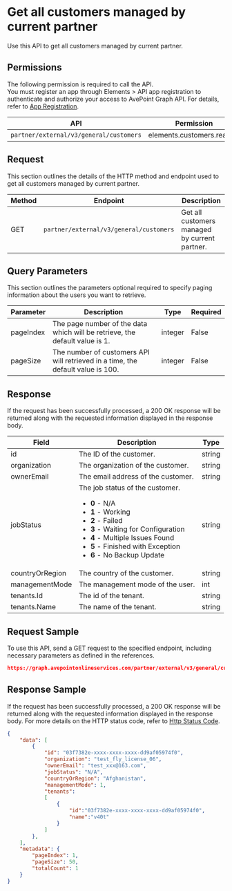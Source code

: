 # Get all customers managed by current partner

Use this API to get all customers managed by current partner. 

 ## Permissions

The following permission is required to call the API.  
You must register an app through Elements > API app registration to authenticate and authorize your access to AvePoint Graph API. For details, refer to [App Registration](https://cdn.avepoint.com/assets/apelements-webhelp/avepoint-elements-for-partners/index.htm#!Documents/appregistration.htm).

| API | Permission  |
|-----------|--------|
| `partner/external/v3/general/customers`|elements.customers.read.all|  

## Request

This section outlines the details of the HTTP method and endpoint used to get all customers managed by current partner.

| Method | Endpoint | Description |
|-----------|--------|------------|
| GET | `partner/external/v3/general/customers` | Get all customers managed by current partner.|
 

## Query Parameters

This section outlines the parameters optional required to specify paging information about the users you want to retrieve.

| Parameter | Description | Type | Required |
| --- | --- | --- | --- |
| pageIndex | The page number of the data which will be retrieve, the default value is 1. | integer | False |
| pageSize | The number of customers API will retrieved in a time, the default value is 100. | integer | False |

## Response

If the request has been successfully processed, a 200 OK response will be returned along with the requested information displayed in the response body.
 
| Field | Description | Type |
| --- | --- | --- |
| id               | The ID of the customer.                 | string |
| organization     | The organization of the customer.       | string |
| ownerEmail       | The email address of the customer.      | string |
| jobStatus        | The job status of the customer.<ul><li>**0** - N/A</li><li>**1** - Working</li><li>**2** - Failed</li><li>**3** - Waiting for Configuration</li><li>**4** - Multiple Issues Found</li><li>**5** - Finished with Exception</li><li>**6** - No Backup Update</li></ul>                                                     | string |
| countryOrRegion  | The country of the customer.            | string |
| managementMode   | The management mode of the user.        | int    |
| tenants.Id       | The id of the tenant.                   | string |
| tenants.Name     | The name of the tenant.                 | string |

## Request Sample
To use this API, send a GET request to the specified endpoint, including necessary parameters as defined in the references.
```json
https://graph.avepointonlineservices.com/partner/external/v3/general/customers
```
 
## Response Sample
If the request has been successfully processed, a 200 OK response will be returned along with the requested information displayed in the response body.
For more details on the HTTP status code, refer to [Http Status Code](https://learn.avepoint.com/docs/Use-AvePoint-Graph-API.html#http-status-code).
```json
{
    "data": [
        {
            "id": "03f7382e-xxxx-xxxx-xxxx-dd9af05974f0",
            "organization": "test_fly_license_06",
            "ownerEmail": "test_xxx@163.com",
            "jobStatus": "N/A",
            "countryOrRegion": "Afghanistan",
            "managementMode": 1,
            "tenants":
            [
                {
                    "id":"03f7382e-xxxx-xxxx-xxxx-dd9af05974f0",
                    "name":"v40t"
                }
            ]
        },
    ],
    "metadata": {
        "pageIndex": 1,
        "pageSize": 50,
        "totalCount": 1
    }
}
```